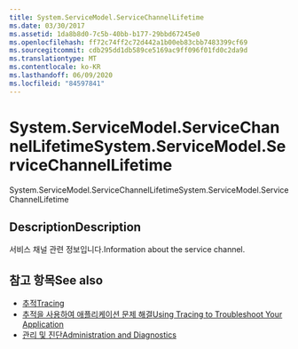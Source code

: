 ```yaml
---
title: System.ServiceModel.ServiceChannelLifetime
ms.date: 03/30/2017
ms.assetid: 1da8b8d0-7c5b-40bb-b177-29bbd67245e0
ms.openlocfilehash: ff72c74ff2c72d442a1b00eb83cbb7483399cf69
ms.sourcegitcommit: cdb295dd1db589ce5169ac9ff096f01fd0c2da9d
ms.translationtype: MT
ms.contentlocale: ko-KR
ms.lasthandoff: 06/09/2020
ms.locfileid: "84597841"
---
```

# <a name="systemservicemodelservicechannellifetime"></a><span data-ttu-id="cda42-102">System.ServiceModel.ServiceChannelLifetime</span><span class="sxs-lookup"><span data-stu-id="cda42-102">System.ServiceModel.ServiceChannelLifetime</span></span>
<span data-ttu-id="cda42-103">System.ServiceModel.ServiceChannelLifetime</span><span class="sxs-lookup"><span data-stu-id="cda42-103">System.ServiceModel.ServiceChannelLifetime</span></span>  
  
## <a name="description"></a><span data-ttu-id="cda42-104">Description</span><span class="sxs-lookup"><span data-stu-id="cda42-104">Description</span></span>  
 <span data-ttu-id="cda42-105">서비스 채널 관련 정보입니다.</span><span class="sxs-lookup"><span data-stu-id="cda42-105">Information about the service channel.</span></span>  
  
## <a name="see-also"></a><span data-ttu-id="cda42-106">참고 항목</span><span class="sxs-lookup"><span data-stu-id="cda42-106">See also</span></span>

- [<span data-ttu-id="cda42-107">추적</span><span class="sxs-lookup"><span data-stu-id="cda42-107">Tracing</span></span>](index.md)
- [<span data-ttu-id="cda42-108">추적을 사용하여 애플리케이션 문제 해결</span><span class="sxs-lookup"><span data-stu-id="cda42-108">Using Tracing to Troubleshoot Your Application</span></span>](using-tracing-to-troubleshoot-your-application.md)
- [<span data-ttu-id="cda42-109">관리 및 진단</span><span class="sxs-lookup"><span data-stu-id="cda42-109">Administration and Diagnostics</span></span>](../index.md)
